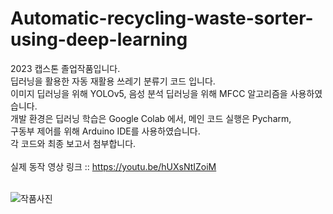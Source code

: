 # Automatic-recycling-waste-sorter-using-deep-learning <br>
2023 캡스톤 졸업작품입니다.<br>
딥러닝을 활용한 자동 재활용 쓰레기 분류기 코드 입니다. <br>
이미지 딥러닝을 위해 YOLOv5,  음성 분석 딥러닝을 위해 MFCC 알고리즘을 사용하였습니다. <br>
개발 환경은 딥러닝 학습은 Google Colab 에서, 메인 코드 실행은 Pycharm, <br>구동부 제어를 위해 Arduino IDE를 사용하였습니다.<br>
각 코드와 최종 보고서 첨부합니다.<br> <br>
실제 동작 영상 링크 :: https://youtu.be/hUXsNtIZoiM <br><br>

![작품사진](https://github.com/YuNyuk/Automatic-recycling-waste-sorter-using-deep-learning/assets/142381053/cd9a3d2a-465b-4e10-8485-f63ff06be0ad)
